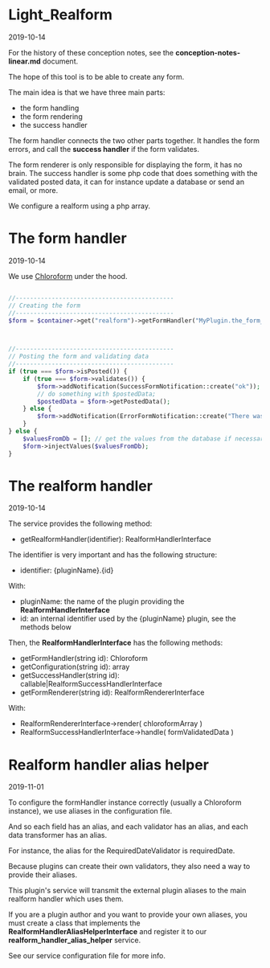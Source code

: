 Light_Realform
===============
2019-10-14



For the history of these conception notes, see the **conception-notes-linear.md** document.


The hope of this tool is to be able to create any form.



The main idea is that we have three main parts:


- the form handling
- the form rendering
- the success handler


The form handler connects the two other parts together.
It handles the form errors, and call the **success handler** if the form validates.

The form renderer is only responsible for displaying the form, it has no brain.
The success handler is some php code that does something with the validated posted data, it can for instance
update a database or send an email, or more.




We configure a realform using a php array.





The form handler
==================
2019-10-14

We use [Chloroform](https://github.com/lingtalfi/Chloroform) under the hood. 

```php 

//--------------------------------------------
// Creating the form
//--------------------------------------------
$form = $container->get("realform")->getFormHandler("MyPlugin.the_form_id");



//--------------------------------------------
// Posting the form and validating data
//--------------------------------------------
if (true === $form->isPosted()) {
    if (true === $form->validates()) {
        $form->addNotification(SuccessFormNotification::create("ok"));
        // do something with $postedData;
        $postedData = $form->getPostedData();
    } else {
        $form->addNotification(ErrorFormNotification::create("There was a problem."));
    }
} else {
    $valuesFromDb = []; // get the values from the database if necessary...
    $form->injectValues($valuesFromDb);
}
```

 





The realform handler
==================
2019-10-14


The service provides the following method:

- getRealformHandler(identifier): RealformHandlerInterface


The identifier is very important and has the following structure:

- identifier: {pluginName}.{id}

With: 

- pluginName: the name of the plugin providing the **RealformHandlerInterface**
- id: an internal identifier used by the {pluginName} plugin, see the methods below



Then, the **RealformHandlerInterface** has the following methods:

- getFormHandler(string id): Chloroform
- getConfiguration(string id): array
- getSuccessHandler(string id): callable|RealformSuccessHandlerInterface
- getFormRenderer(string id): RealformRendererInterface



With:

- RealformRendererInterface->render( chloroformArray ) 
- RealformSuccessHandlerInterface->handle( formValidatedData ) 




Realform handler alias helper
==================
2019-11-01


To configure the formHandler instance correctly (usually a Chloroform instance),
we use aliases in the configuration file.

And so each field has an alias, and each validator has an alias, and each data transformer
has an alias.

For instance, the alias for the RequiredDateValidator is requiredDate.

Because plugins can create their own validators, they also need a way to provide their aliases.

This plugin's service will transmit the external plugin aliases to the
main realform handler which uses them.

If you are a plugin author and you want to provide your own aliases, you must create a class that 
implements the **RealformHandlerAliasHelperInterface** and register it to our **realform_handler_alias_helper** service.

See our service configuration file for more info.




 








